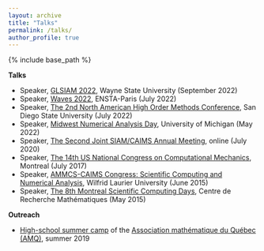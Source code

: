 ```yaml
---
layout: archive
title: "Talks"
permalink: /talks/
author_profile: true
---
```

{% include base_path %}


**Talks** 

* Speaker, [GLSIAM 2022](http://hli.wayne.edu/conferences/glsiam2022/main.html), Wayne State University (September 2022)
* Speaker, [Waves 2022](https://waves2022.apps.math.cnrs.fr/), ENSTA-Paris (July 2022)
* Speaker, [The 2nd North American High Order Methods Conference](https://sites.google.com/sdsu.edu/nahomcon2022/nahomcon-22), San Diego State University (July 2022)
* Speaker, [Midwest Numerical Analysis Day](https://sites.lsa.umich.edu/mwnaday2022/), University of Michigan (May 2022)
* Speaker, [The Second Joint SIAM/CAIMS Annual Meeting](https://www.siam.org/conferences/cm/conference/an20), online (July 2020)
* Speaker, [The 14th US National Congress on Computational Mechanics](http://14.usnccm.org/), Montreal (July 2017)
* Speaker, [AMMCS-CAIMS Congress: Scientific Computing and Numerical Analysis](http://www.ammcs-caims2015.wlu.ca/), Wilfrid Laurier University (June 2015)
* Speaker, [The 8th Montreal Scientific Computing Days](http://www.crm.umontreal.ca/Comp15/index_e.php), Centre de Recherche Mathématiques (May 2015)

**Outreach**

* [High-school summer camp](https://www.amq.math.ca/camps/) of the [Association mathématique du Québec (AMQ)](https://www.amq.math.ca/), summer 2019
<!-- {% if site.talkmap_link == true %}

<p style="text-decoration:underline;"><a href="/talkmap.html">See a map of all the places I've given a talk!</a></p>

{% endif %} -->

<!-- {% for post in site.talks reversed %}
  {% include archive-single-talk.html %}
{% endfor %}
 -->
